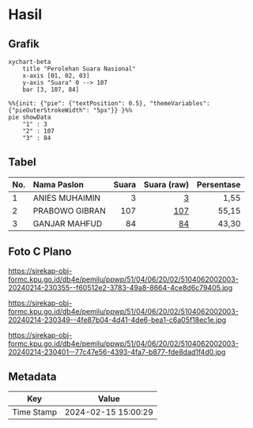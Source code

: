 # Hasil

## Grafik

```mermaid
xychart-beta
    title "Perolehan Suara Nasional"
    x-axis [01, 02, 03]
    y-axis "Suara" 0 --> 107
    bar [3, 107, 84]
```

```mermaid
%%{init: {"pie": {"textPosition": 0.5}, "themeVariables": {"pieOuterStrokeWidth": "5px"}} }%%
pie showData
    "1" : 3
    "2" : 107
    "3" : 84
```

## Tabel

| No. | Nama Paslon    | Suara | Suara (raw) | Persentase |
|:--- |:-------------- | -----:| -----------:| ----------:|
| 1   | ANIES MUHAIMIN | 3     | [3][p-1]    | 1,55       |
| 2   | PRABOWO GIBRAN | 107   | [107][p-2]  | 55,15      |
| 3   | GANJAR MAHFUD  | 84    | [84][p-3]   | 43,30      |


[p-1]: https://github.com/gigit-pemilu/pemilu-2024/blob/main/pilpres/hitung-suara/sub/51-bali/sub/04-gianyar/sub/06-tegallalang/sub/2002-tegallalang/sub/003-tps/sub/paslon-1.txt
[p-2]: https://github.com/gigit-pemilu/pemilu-2024/blob/main/pilpres/hitung-suara/sub/51-bali/sub/04-gianyar/sub/06-tegallalang/sub/2002-tegallalang/sub/003-tps/sub/paslon-2.txt
[p-3]: https://github.com/gigit-pemilu/pemilu-2024/blob/main/pilpres/hitung-suara/sub/51-bali/sub/04-gianyar/sub/06-tegallalang/sub/2002-tegallalang/sub/003-tps/sub/paslon-3.txt

## Foto C Plano

https://sirekap-obj-formc.kpu.go.id/db4e/pemilu/ppwp/51/04/06/20/02/5104062002003-20240214-230355--f60512e2-3783-49a8-8664-4ce8d6c79405.jpg

https://sirekap-obj-formc.kpu.go.id/db4e/pemilu/ppwp/51/04/06/20/02/5104062002003-20240214-230349--4fe87b04-4d41-4de6-bea1-c6a05f18ec1e.jpg

https://sirekap-obj-formc.kpu.go.id/db4e/pemilu/ppwp/51/04/06/20/02/5104062002003-20240214-230401--77c47e56-4393-4fa7-b877-fde8dad1f4d0.jpg


## Metadata

| Key        | Value               |
| ---------- | ------------------- |
| Time Stamp | 2024-02-15 15:00:29 |



